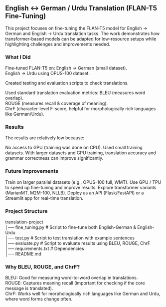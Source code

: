 ## English ↔ German / Urdu Translation (FLAN-T5 Fine-Tuning)

This project focuses on fine-tuning the FLAN-T5 model for English → German and English → Urdu translation tasks.
The work demonstrates how transformer-based models can be adapted for low-resource setups while highlighting challenges and improvements needed.

### What I Did

Fine-tuned FLAN-T5 on:
English → German (small dataset).<br>
English → Urdu using OPUS-100 dataset.

Created testing and evaluation scripts to check translations.

Used standard translation evaluation metrics:
BLEU (measures word overlap).<br>
ROUGE (measures recall & coverage of meaning).<br>
ChrF (character-level F-score, helpful for morphologically rich languages like German/Urdu).

### Results

The results are relatively low because:

No access to GPU (training was done on CPU).
Used small training datasets.
With larger datasets and GPU training, translation accuracy and grammar correctness can improve significantly.

### Future Improvements

Train on larger parallel datasets (e.g., OPUS-100 full, WMT).
Use GPU / TPU to speed up fine-tuning and improve results.
Explore transformer variants (MarianMT, M2M-100, NLLB).
Deploy as an API (Flask/FastAPI) or a Streamlit app for real-time translation.

### Project Structure
translation-project<br>
│── fine_tuning.py              # Script to fine-tune both English-German & English-Urdu<br>
│── test.py                    # Script to test translation with example sentences<br> 
│── evaluate.py                 # Script to evaluate results using BLEU, ROUGE, ChrF<br> 
│── requirements.txt            # Dependencies<br>
│── README.md<br> 

### Why BLEU, ROUGE, and ChrF?

BLEU: Good for measuring word-to-word overlap in translations.<br>
ROUGE: Captures meaning recall (important for checking if the core message is translated).<br>
ChrF: Works well for morphologically rich languages like German and Urdu, where word forms change often.
